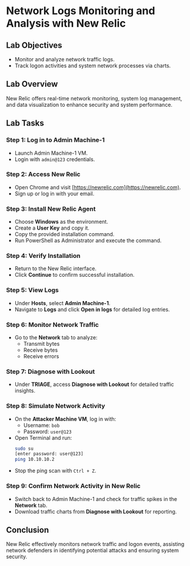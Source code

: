 # Network Logs Monitoring and Analysis with New Relic

## Lab Objectives
- Monitor and analyze network traffic logs.
- Track logon activities and system network processes via charts.

## Lab Overview
New Relic offers real-time network monitoring, system log management, and data visualization to enhance security and system performance.

## Lab Tasks
### Step 1: Log in to Admin Machine-1
- Launch Admin Machine-1 VM.
- Login with `admin@123` credentials.

### Step 2: Access New Relic
- Open Chrome and visit [https://newrelic.com](https://newrelic.com).
- Sign up or log in with your email.

### Step 3: Install New Relic Agent
- Choose **Windows** as the environment.
- Create a **User Key** and copy it.
- Copy the provided installation command.
- Run PowerShell as Administrator and execute the command.

### Step 4: Verify Installation
- Return to the New Relic interface.
- Click **Continue** to confirm successful installation.

### Step 5: View Logs
- Under **Hosts**, select **Admin Machine-1**.
- Navigate to **Logs** and click **Open in logs** for detailed log entries.

### Step 6: Monitor Network Traffic
- Go to the **Network** tab to analyze:
  - Transmit bytes
  - Receive bytes
  - Receive errors

### Step 7: Diagnose with Lookout
- Under **TRIAGE**, access **Diagnose with Lookout** for detailed traffic insights.

### Step 8: Simulate Network Activity
- On the **Attacker Machine VM**, log in with:
  - Username: `bob`
  - Password: `user@123`
- Open Terminal and run:
  ```sh
  sudo su
  [enter password: user@123]
  ping 10.10.10.2
  ```
- Stop the ping scan with `Ctrl + Z`.

### Step 9: Confirm Network Activity in New Relic
- Switch back to Admin Machine-1 and check for traffic spikes in the **Network** tab.
- Download traffic charts from **Diagnose with Lookout** for reporting.

## Conclusion
New Relic effectively monitors network traffic and logon events, assisting network defenders in identifying potential attacks and ensuring system security.

